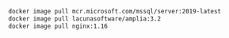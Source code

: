 ﻿```sh
docker image pull mcr.microsoft.com/mssql/server:2019-latest
docker image pull lacunasoftware/amplia:3.2
docker image pull nginx:1.16
```
